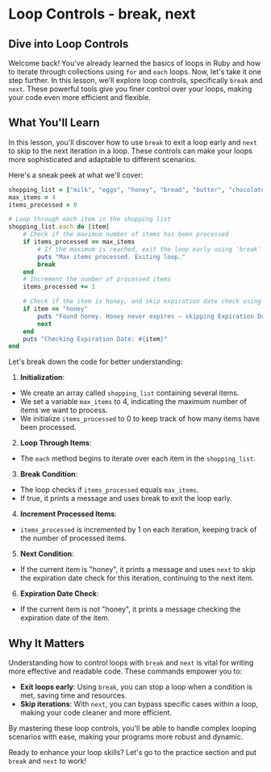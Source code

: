 # Loop Controls - break, next

## Dive into Loop Controls
Welcome back! You've already learned the basics of loops in Ruby and how to iterate through collections using `for` and `each` loops. Now, let's take it one step further. In this lesson, we'll explore loop controls, specifically `break` and `next`. These powerful tools give you finer control over your loops, making your code even more efficient and flexible.

## What You'll Learn
In this lesson, you'll discover how to use `break` to exit a loop early and `next` to skip to the next iteration in a loop. These controls can make your loops more sophisticated and adaptable to different scenarios.

Here's a sneak peek at what we'll cover:

```Ruby
shopping_list = ["milk", "eggs", "honey", "bread", "butter", "chocolate"]
max_items = 4
items_processed = 0

# Loop through each item in the shopping list
shopping_list.each do |item|
    # Check if the maximum number of items has been processed
    if items_processed == max_items
        # If the maximum is reached, exit the loop early using 'break'
        puts "Max items processed. Exiting loop."
        break
    end
    # Increment the number of processed items
    items_processed += 1

    # Check if the item is honey, and skip expiration date check using 'next' if true
    if item == "honey"
        puts "Found honey. Honey never expires – skipping Expiration Date check."
        next
    end
    puts "Checking Expiration Date: #{item}"
end
```

Let's break down the code for better understanding:

1. **Initialization**:

- We create an array called `shopping_list` containing several items.
- We set a variable `max_items` to 4, indicating the maximum number of items we want to process.
- We initialize `items_processed` to 0 to keep track of how many items have been processed.

2. **Loop Through Items**:

- The `each` method begins to iterate over each item in the `shopping_list`.

3. **Break Condition**:

- The loop checks if `items_processed` equals `max_items`.
- If true, it prints a message and uses break to exit the loop early.

4. **Increment Processed Items**:

- `items_processed` is incremented by 1 on each iteration, keeping track of the number of processed items.

5. **Next Condition**:

- If the current item is "honey", it prints a message and uses `next` to skip the expiration date check for this iteration, continuing to the next item.

6. **Expiration Date Check**:

- If the current item is not "honey", it prints a message checking the expiration date of the item.

## Why It Matters
Understanding how to control loops with `break` and `next` is vital for writing more effective and readable code. These commands empower you to:

- **Exit loops early**: Using `break`, you can stop a loop when a condition is met, saving time and resources.
- **Skip iterations**: With `next`, you can bypass specific cases within a loop, making your code cleaner and more efficient.

By mastering these loop controls, you'll be able to handle complex looping scenarios with ease, making your programs more robust and dynamic.

Ready to enhance your loop skills? Let's go to the practice section and put `break` and `next` to work!
